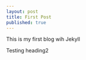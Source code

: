 ```yaml
---
layout: post
title: First Post
published: true
---
```


This is my first blog wih Jekyll

Testing heading2
